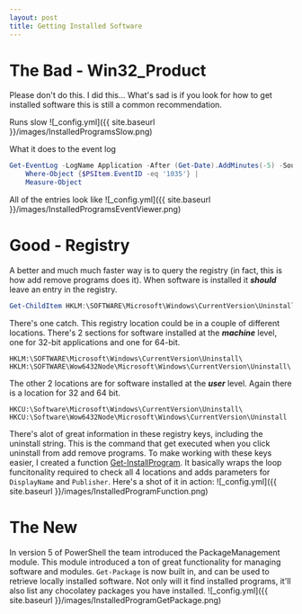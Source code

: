 ```yaml
---
layout: post
title: Getting Installed Software
---
```


# The Bad - Win32_Product
Please don't do this. I did this... What's sad is if you look for how to get installed software this is still a common recommendation. 

Runs slow
![_config.yml]({{ site.baseurl }}/images/InstalledProgramsSlow.png)

What it does to the event log
```powershell
Get-EventLog -LogName Application -After (Get-Date).AddMinutes(-5) -Source MsiInstaller | 
    Where-Object {$PSItem.EventID -eq '1035'} | 
    Measure-Object
````
All of the entries look like
![_config.yml]({{ site.baseurl }}/images/InstalledProgramsEventViewer.png)

# Good - Registry
A better and much much faster way is to query the registry (in fact, this is how add remove programs does it). When software is installed it ***should*** leave an entry in the registry. 

```powershell
Get-ChildItem HKLM:\SOFTWARE\Microsoft\Windows\CurrentVersion\Uninstall\*
```
There's one catch. This registry location could be in a couple of different locations. There's 2 sections for software installed at the ***machine*** level, one for 32-bit applications and one for 64-bit.
```
HKLM:\SOFTWARE\Microsoft\Windows\CurrentVersion\Uninstall\
HKLM:\SOFTWARE\Wow6432Node\Microsoft\Windows\CurrentVersion\Uninstall\
```
The other 2 locations are for software installed at the ***user*** level. Again there is a location for 32 and 64 bit.
```
HKCU:\Software\Microsoft\Windows\CurrentVersion\Uninstall\
HKCU:\Software\Wow6432Node\Microsoft\Windows\CurrentVersion\Uninstall
```
There's alot of great information in these registry keys, including the uninstall string. This is the command that get executed when you click uninstall from add remove programs. To make working with these keys easier, I created a function [Get-InstallProgram](https://github.com/dchristian3188/Main/blob/master/Functions/Get-InstalledProgram.ps1). It basically wraps the loop funcitonality required to check all 4 locations and adds parameters for ```DisplayName``` and ```Publisher```. Here's a shot of it in action:
![_config.yml]({{ site.baseurl }}/images/InstalledProgramFunction.png)

# The New
In version 5 of PowerShell the team introduced the PackageManagement module. This module introduced a ton of great functionality for managing software and modules. ```Get-Package``` is now built in, and can be used to retrieve locally installed software. Not only will it find installed programs, it'll also list any chocolatey packages you have installed. 
![_config.yml]({{ site.baseurl }}/images/InstalledProgramGetPackage.png)